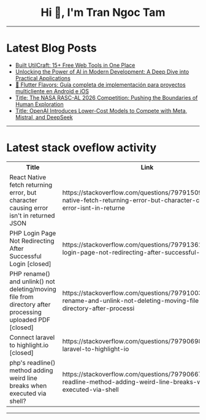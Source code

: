 <h1 align="center">Hi 👋, I'm Tran Ngoc Tam</h1>

---

# Latest Blog Posts 
<!-- BLOG-POST-LIST:START -->
- [Built UtilCraft: 15+ Free Web Tools in One Place](https://dev.to/fullmoon_a4b52e10aed483d/built-utilcraft-15-free-web-tools-in-one-place-24ik)
- [Unlocking the Power of AI in Modern Development: A Deep Dive into Practical Applications](https://dev.to/mikeover/unlocking-the-power-of-ai-in-modern-development-a-deep-dive-into-practical-applications-5h68)
- [📖 Flutter Flavors: Guía completa de implementación para proyectos multicliente en Android e iOS](https://dev.to/david_gonzalez_ini/guia-de-implementacion-de-flavors-en-flutter-para-proyectos-multicliente-1cjo)
- [Title: The NASA RASC-AL 2026 Competition: Pushing the Boundaries of Human Exploration](https://dev.to/yagyaraj_sharma_6cd410179/title-the-nasa-rasc-al-2026-competition-pushing-the-boundaries-of-human-exploration-4dgk)
- [Title: OpenAI Introduces Lower-Cost Models to Compete with Meta, Mistral, and DeepSeek](https://dev.to/yagyaraj_sharma_6cd410179/title-openai-introduces-lower-cost-models-to-compete-with-meta-mistral-and-deepseek-3h0a)
<!-- BLOG-POST-LIST:END -->

---

# Latest stack oveflow activity
<table>
  <tr><th>Title</th><th>Link</th></tr>
  <!-- STACKOVERFLOW:START --><tr><td>React Native fetch returning error, but character causing error isn&#39;t in returned JSON</td><td>https://stackoverflow.com/questions/79791509/react-native-fetch-returning-error-but-character-causing-error-isnt-in-returne</td></tr><tr><td>PHP Login Page Not Redirecting After Successful Login [closed]</td><td>https://stackoverflow.com/questions/79791361/php-login-page-not-redirecting-after-successful-login</td></tr><tr><td>PHP rename&lpar;&rpar; and unlink&lpar;&rpar; not deleting/moving file from directory after processing uploaded PDF [closed]</td><td>https://stackoverflow.com/questions/79791003/php-rename-and-unlink-not-deleting-moving-file-from-directory-after-processi</td></tr><tr><td>Connect laravel to highlight.io [closed]</td><td>https://stackoverflow.com/questions/79790698/connect-laravel-to-highlight-io</td></tr><tr><td>php&#39;s readline&lpar;&rpar; method adding weird line breaks when executed via shell?</td><td>https://stackoverflow.com/questions/79790667/phps-readline-method-adding-weird-line-breaks-when-executed-via-shell</td></tr><!-- STACKOVERFLOW:END -->
</table>

---


